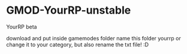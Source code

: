 # GMOD-YourRP-unstable
YourRP beta

download and put inside gamemodes folder
name this folder yourrp or change it to your category, but also rename the txt file! :D
